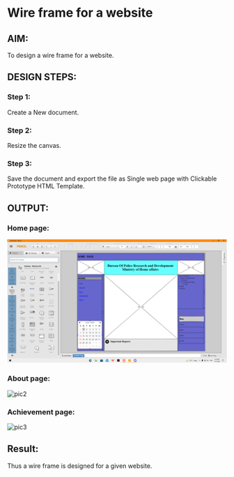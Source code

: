 # Wire frame for a website

## AIM:
To design a wire frame for a website.

## DESIGN STEPS:

### Step 1:
Create a New document.

### Step 2:
Resize the canvas.

### Step 3:
Save the document and export the file as Single web page with Clickable Prototype HTML Template.

## OUTPUT:
### Home page:

![pic1](./pic1.png)


### About page:
![pic2](https://user-images.githubusercontent.com/93427205/151908572-3da39993-b592-478a-9669-a65de781d5ce.png)


### Achievement page:

![pic3](https://user-images.githubusercontent.com/93427205/151908586-7f356086-fd2f-4231-8369-1d0af3e9e3c1.png)


## Result:
Thus a wire frame is designed for a given website.
